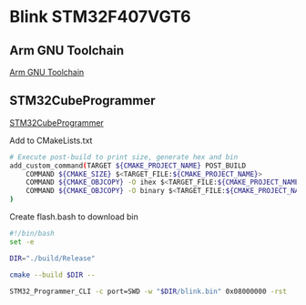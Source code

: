 # Blink STM32F407VGT6

## Arm GNU Toolchain

[Arm GNU Toolchain](https://developer.arm.com/downloads/-/arm-gnu-toolchain-downloads)

## STM32CubeProgrammer

[STM32CubeProgrammer](https://www.st.com/en/development-tools/stm32cubeprog.html)

Add to CMakeLists.txt

```bash
# Execute post-build to print size, generate hex and bin
add_custom_command(TARGET ${CMAKE_PROJECT_NAME} POST_BUILD
    COMMAND ${CMAKE_SIZE} $<TARGET_FILE:${CMAKE_PROJECT_NAME}>
    COMMAND ${CMAKE_OBJCOPY} -O ihex $<TARGET_FILE:${CMAKE_PROJECT_NAME}> ${CMAKE_PROJECT_NAME}.hex
    COMMAND ${CMAKE_OBJCOPY} -O binary $<TARGET_FILE:${CMAKE_PROJECT_NAME}> ${CMAKE_PROJECT_NAME}.bin
)
```

Create flash.bash to download bin

```bash
#!/bin/bash
set -e

DIR="./build/Release"

cmake --build $DIR --

STM32_Programmer_CLI -c port=SWD -w "$DIR/blink.bin" 0x08000000 -rst
```